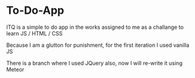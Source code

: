 # To-Do-App

ITQ is a simple to do app in the works assigned to me as a challange to learn JS / HTML / CSS

Because I am a glutton for punishment, for the first iteration I used vanilla JS

There is a branch where I used JQuery also, now I will re-write it using Meteor
